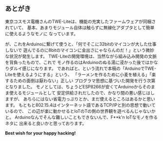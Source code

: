 あとがき
--------

東京コスモス電機さんのTWE-Liteは、機能の充実したファームウェアが同梱されていて、
基本、あまりモジュール自体は触らずに無線化アダプタとして簡単に使えるようなモノに
なっています。

が、これをArduinoに繋げて使うと、「何でそこに32bitのマイコンが大した仕事しないで
遊んでるのに8bitのマイコンに金出さにゃならんのだ！」という微妙な状況が発生します。
TWE-Liteの開発環境は、当然ながら組み込み開発の文脈を背負ったもので、これで
モノ作るのはArduinoのぬる湯に浸かった後ではかなりダルイ感じになります。
であればと、という流れで本稿の「ArduinoでTWE-Liteを使えるようにする」という、
「ラーメンを作るために小麦を植える」「楽するための面倒は厭わない」正しい
プログラマ思想に基づいた開発を行う次第となりました。
モノとしては、ちょうどESP8266が安くてArduinoからそのまま使えるモジュールとして
安定供給されだしたので、かなり間の悪い感じはしますが、
あちらにはない省電力っぷりとか、まだ使えるところはあるかと思います。
もともと802.15.4はインターネット語であるTCP/IPと別の思想で動いているので、
この辺が楽に動かせるとIoTのTの側の世界観を遊べるんじゃないかと。
Arduinoなんでそんな難しいこともできないんで、F\*\*k'n IoTなモノを作るネタに
出来ると良いかと思っております。


__Best wish for your happy hacking!__
